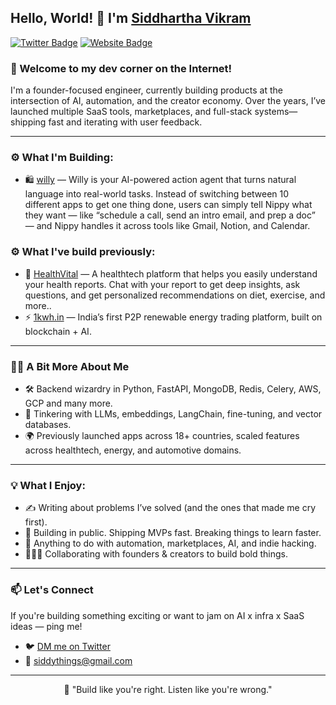 ## Hello, World! 👋 I'm [Siddhartha Vikram](https://twitter.com/siddythings)

[![Twitter Badge](https://img.shields.io/badge/Twitter-1DA1F2?style=for-the-badge&logo=twitter&logoColor=white)](https://twitter.com/siddythings)
[![Website Badge](https://img.shields.io/badge/Website-000000?style=for-the-badge&logo=About.me&logoColor=white)](https://siddythings.com)

### 👋 Welcome to my dev corner on the Internet!  

I'm a founder-focused engineer, currently building products at the intersection of AI, automation, and the creator economy. Over the years, I’ve launched multiple SaaS tools, marketplaces, and full-stack systems—shipping fast and iterating with user feedback.

---

### ⚙️ What I'm Building:

- 🛍️ [willy](https://Moatbuild.ai) — Willy is your AI-powered action agent that turns natural language into real-world tasks. Instead of switching between 10 different apps to get one thing done, users can simply tell Nippy what they want — like “schedule a call, send an intro email, and prep a doc” — and Nippy handles it across tools like Gmail, Notion, and Calendar.

### ⚙️ What I've build previously:
- 🧬 [HealthVital](https://healthvital.app) — A healthtech platform that helps you easily understand your health reports. Chat with your report to get deep insights, ask questions, and get personalized recommendations on diet, exercise, and more..
- ⚡ [1kwh.in](https://1kwh.in) — India’s first P2P renewable energy trading platform, built on blockchain + AI.

---

### 👨‍💻 A Bit More About Me
- 🛠 Backend wizardry in Python, FastAPI, MongoDB, Redis, Celery, AWS, GCP and many more.
- 🧪 Tinkering with LLMs, embeddings, LangChain, fine-tuning, and vector databases.
- 🌍 Previously launched apps across 18+ countries, scaled features across healthtech, energy, and automotive domains.

---

### 💡 What I Enjoy:

- ✍️ Writing about problems I’ve solved (and the ones that made me cry first).
- 🧵 Building in public. Shipping MVPs fast. Breaking things to learn faster.
- 🧠 Anything to do with automation, marketplaces, AI, and indie hacking.
- 🧑‍🤝‍🧑 Collaborating with founders & creators to build bold things.

---

### 📫 Let's Connect

If you're building something exciting or want to jam on AI x infra x SaaS ideas — ping me!

- 🐦 [DM me on Twitter](https://twitter.com/siddythings)
- 📧 siddythings@gmail.com

---

<div align="center">
🚀 "Build like you're right. Listen like you're wrong."
</div>
